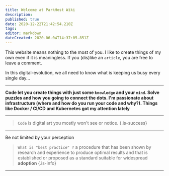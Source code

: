 ```yaml
---
title: Welcome at ParkHost Wiki
description: 
published: true
date: 2020-12-22T21:42:54.210Z
tags: 
editor: markdown
dateCreated: 2020-06-04T14:37:05.851Z
---
```


This website means nothing to the most of you.
I like to create things of my own even if it is meaningless.
If you (dis)like an `article`, you are free to leave a comment.

In this digital-evolution, we all need to know what is keeping us busy every single day...

---
**Code let you create things with just some `knowledge` and your `mind`. Solve puzzles and how you going to connect the dots.
I'm passionate about infrastructure (where and how do you run your code and why?).
Things like Docker / CI/CD and Kubernetes got my attention lately**

----
> `Code` is digital art you mostly won't see or notice.
{.is-success}

----
Be not limited by your perception
> `What is "best practice" ?`
a procedure that has been shown by research and experience to produce optimal results and that is established or proposed as a standard suitable for widespread **adoption** 
{.is-info}
---


